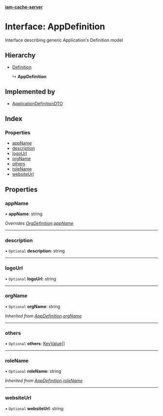 **[iam-cache-server](../README.md)**

# Interface: AppDefinition

Interface describing generic Application's Definition model

## Hierarchy

* [Definition](definition.md)

  ↳ **AppDefinition**

## Implemented by

* [ApplicationDefinitionDTO](../classes/applicationdefinitiondto.md)

## Index

### Properties

* [appName](appdefinition.md#appname)
* [description](appdefinition.md#description)
* [logoUrl](appdefinition.md#logourl)
* [orgName](appdefinition.md#orgname)
* [others](appdefinition.md#others)
* [roleName](appdefinition.md#rolename)
* [websiteUrl](appdefinition.md#websiteurl)

## Properties

### appName

•  **appName**: string

*Overrides [OrgDefinition](orgdefinition.md).[appName](orgdefinition.md#appname)*

___

### description

• `Optional` **description**: string

___

### logoUrl

• `Optional` **logoUrl**: string

___

### orgName

• `Optional` **orgName**: string

*Inherited from [AppDefinition](appdefinition.md).[orgName](appdefinition.md#orgname)*

___

### others

• `Optional` **others**: [KeyValue](keyvalue.md)[]

___

### roleName

• `Optional` **roleName**: string

*Inherited from [AppDefinition](appdefinition.md).[roleName](appdefinition.md#rolename)*

___

### websiteUrl

• `Optional` **websiteUrl**: string
